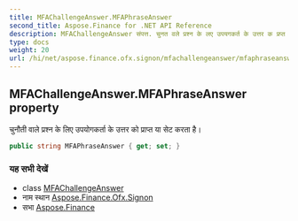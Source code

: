 ```yaml
---
title: MFAChallengeAnswer.MFAPhraseAnswer
second_title: Aspose.Finance for .NET API Reference
description: MFAChallengeAnswer संपत्त. चुनत वले प्रश्न के लए उपयगकर्त के उत्तर क प्रप्त य सेट करत है
type: docs
weight: 20
url: /hi/net/aspose.finance.ofx.signon/mfachallengeanswer/mfaphraseanswer/
---
```

## MFAChallengeAnswer.MFAPhraseAnswer property

चुनौती वाले प्रश्न के लिए उपयोगकर्ता के उत्तर को प्राप्त या सेट करता है।

```csharp
public string MFAPhraseAnswer { get; set; }
```

### यह सभी देखें

* class [MFAChallengeAnswer](../)
* नाम स्थान [Aspose.Finance.Ofx.Signon](../../mfachallengeanswer/)
* सभा [Aspose.Finance](../../../)



